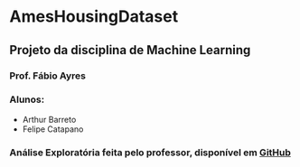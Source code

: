 # AmesHousingDataset

## Projeto da disciplina de Machine Learning

### Prof. Fábio Ayres

### Alunos:
- Arthur Barreto
- Felipe Catapano

### Análise Exploratória feita pelo professor, disponível em [GitHub](https://github.com/FabioAyresInsper/ames)
